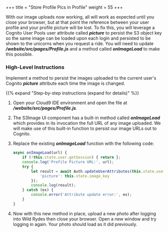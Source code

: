 +++
title = "Store Profile Pics in Profile"
weight = 55
+++

With our image uploads now working, all will work as expected until you close your browser, but at that point the reference between your user profile and your profile picture will be lost. To fix this, you will leverage a Cognito User Pools user attribute called ***picture*** to persist the S3 object key so the same image can be loaded upon each login and persisted to be shown to the unicorns when you request a ride. You will need to update ***/website/src/pages/Profile.js*** and a method called ***onImageLoad*** to make this possible.

### High-Level Instructions

Implement a method to persist the images uploaded to the current user's Cognito ***picture*** attribute each time the image is changed.

{{% expand "Step-by-step instructions (expand for details)" %}}

1. Open your Cloud9 IDE environment and open the file at ***/website/src/pages/Profile.js***.

1. The S3Image UI component has a built-in method called ***onImageLoad*** which provides in its invocation the full URL of any image uploaded. We will make use of this built-in function to persist our image URLs out to Cognito.

1. Replace the existing ***onImageLoad*** function with the following code:

    ```javascript
    async onImageLoad(url) {
        if (!this.state.user.getSession) { return };
        console.log('Profile Picture URL:', url);
        try {
            let result = await Auth.updateUserAttributes(this.state.user, {
                'picture': this.state.image_key
            });
            console.log(result);
        } catch (ex) {
            console.error('Attribute update error:', ex);
        }
    }
    ```
1. Now with this new method in place, upload a new photo after logging into Wild Rydes then close your browser. Open a new window and try logging in again. Your photo should load as it did previously.